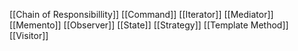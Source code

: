 [[Chain of Responsibillity]]
[[Command]]
[[Iterator]]
[[Mediator]]
[[Memento]]
[[Observer]]
[[State]]
[[Strategy]]
[[Template Method]]
[[Visitor]]
